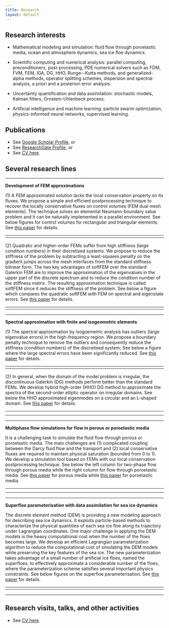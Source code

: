 ```yaml
---
title: Research
layout: default
---
```


## Research interests
- Mathematical modeling and simulation: fluid flow through poroelastic media, ocean and atmosphere dynamics, sea ice floe dynamics.

- Scientific computing and numerical analysis: parallel computing, preconditioners, post-processing, PDE numerical solvers such as FDM, FVM, FEM, IGA, DG, HHO, Runge--Kutta methods, and generalized-alpha methods, operator splitting schemes, dispersion and spectral analysis, a priori and a posteriori error analysis.

- Uncertainty quantification and data assimilation: stochastic models, Kalman filters, Ornstein-Uhlenbeck process.

- Artificial intelligence and machine learning: particle swarm optimization, physics-informed neural networks, supervised learning.

## Publications 
- See [Google Scholar Profile](https://scholar.google.com/citations?user=PBGaQ44AAAAJ&hl=en), or
- See [ResearchGate Profile](https://www.researchgate.net/profile/Quanling-Deng), or
- See [CV here](https://quanlingdeng.github.io/deng.pdf).


## Several research lines

* * *
**Development of FEM approximations**

(1) A FEM approximated solution lacks the local conservation property on its fluxes. We propose a simple and efficient postprocessing technique to recover the locally conservative fluxes on control volumes (FEM dual mesh elements). The technqiue solves an elemental Neumann-boundary value problem and it can be naturally implemented in a parallel environment. See below figures for control volumes for rectangular and triangular elements. See [this paper](https://www.sciencedirect.com/science/article/pii/S0377042719301803) for details. 

<table class="fixed">
  <col width="200"/>
  <col width="200"/>
  <tr>
    <td> 
        <div class="card" style="width: 20rem;">
          <img src="images/cv0.jpg" alt="" class="img-responsive"> 
        </div>
    </td>
    <td> 
        <div class="card" style="width: 20rem;">
          <img src="images/cv1.jpg" alt="" class="img-responsive"> 
        </div>
    </td>
 </tr>
</table> 
  
  
(2) Quadratic and higher-order FEMs suffer from high stiffness (large condition numbers) in their discretised systems. We propose to reduce the stiffness of the problem by subtracting a least-squares penalty on the gradient jumps across the mesh interfaces from the standard stiffness bilinear form. The two key advantages of softFEM over the standard Galerkin FEM are to improve the approximation of the eigenvalues in the upper part of the discrete spectrum and to reduce the condition number of the stiffness matrix. The resulting approximation technique is called softFEM since it reduces the stiffness of the problem. See below a figure which compares the quadratic softFEM with FEM on spectral and eigenstate errors. See [this paper](https://www.sciencedirect.com/science/article/pii/S0898122121003382) for details. 

<table class="fixed">
  <col width="600"/>
  <col width="300"/>
  <tr>
    <td> 
        <div class="card" style="width: 40rem;">
          <img src="images/softfem.jpg" alt="" class="img-responsive"> 
        </div>
    </td>
 </tr>
</table> 

* * *

**Spectral approximation with finite and isogeometric elements**  

(1) The spectral approximation by isogoemetric analysis has outliers (large eigenvalue errors) in the high-frequency region. We propose a boundary penalty technique to remove the outliers and consequently reduce the stiffness (condition numbers) of the discretised system; See below a figure where the large spectral errors have been significantly reduced. See [this paper](https://www.sciencedirect.com/science/article/pii/S0045782521002449) for details. 

<table class="fixed">
  <col width="600"/>
  <col width="300"/>
  <tr>
    <td> 
        <div class="card" style="width: 40rem;">
          <img src="images/iga.jpg" alt="" class="img-responsive"> 
        </div>
    </td>
 </tr>
</table> 


(2) In general, when the domain of the model problem is irregular, the discontinuous Galerkin (DG) methods perform better than the standard FEMs. We develop hybrid high-order (HHO) DG method to approximate the spectra of the second-order elliptic operator on irregular domains. See below the HHO approximated eigenmodes on a circular and an L-shaped domain. See [this paper](https://www.ams.org/mcom/0000-000-00/S0025-5718-2018-03405-6/) for details.

<table class="fixed">
  <col width="200"/>
  <col width="200"/>
  <tr>
    <td> 
        <div class="card" style="width: 20rem;">
          <img src="images/circle_ef1.jpg" alt="" class="img-responsive"> 
        </div>
    </td>
    <td> 
        <div class="card" style="width: 20rem;">
          <img src="images/lshape_ef1.jpg" alt="" class="img-responsive"> 
        </div>
    </td>
 </tr>
 <tr>
    <td> 
        <div class="card" style="width: 20rem;">
          <img src="images/circle_ef7.jpg" alt="" class="img-responsive"> 
        </div>
    </td>
    <td> 
        <div class="card" style="width: 20rem;">
          <img src="images/lshape_ef3.jpg" alt="" class="img-responsive"> 
        </div>
    </td>
 </tr>
</table> 

* * *

**Multiphase flow simulations for flow in porous or poroelastic media**  

It is a challenging task to simulate the fluid flow through porous or poroelastic media. The main challenges are (1) complicated coupling between the Darcy fluid flow and the transport and (2) local conservative fluxes are required to maintain physical saturation (bounded from 0 to 1). We develop a simulation tool based on FEMs with our local conservation postprocessing technique. See below the left column for two-phase flow through porous media while the right column for flow through poroelastic media. See [this paper](https://link.springer.com/article/10.1007/s10915-017-0493-9) for porous media while [this paper](https://www.sciencedirect.com/science/article/pii/S0021999117304692) for poroelastic media.

<table class="fixed">
  <col width="200"/>
  <col width="200"/>
  <tr>
    <td> 
        <div class="card" style="width: 20rem;">
          <img src="images/tpfsat1.jpg" alt="" class="img-responsive"> 
        </div>
    </td>
    <td> 
        <div class="card" style="width: 24rem;">
          <img src="images/sat1.jpg" alt="" class="img-responsive"> 
        </div>
    </td>
 </tr>
 <tr>
    <td> 
        <div class="card" style="width: 20rem;">
          <img src="images/tpfsat2.jpg" alt="" class="img-responsive"> 
        </div>
    </td>
    <td> 
        <div class="card" style="width: 24rem;">
          <img src="images/sat2.jpg" alt="" class="img-responsive"> 
        </div>
    </td>
 </tr>
</table> 
  

* * *

**Superfloe parameterisation with data assimilation for sea ice dynamics**  

The discrete element method (DEM) is providing a new modeling approach for describing sea ice dynamics. It exploits particle-based methods to characterize the physical quantities of each sea ice floe along its trajectory under Lagrangian coordinates. One major challenge in applying the DEM models is the heavy computational cost when the number of the floes becomes large. We develop an efficient Lagrangian parameterization algorithm to reduce the computational cost of simulating the DEM models while preserving the key features of the sea ice. The new parameterization takes advantage of a small number of artificial ice floes, named the superfloes, to effectively approximate a considerable number of the floes, where the parameterization scheme satisfies several important physics constraints. See below figures on the superfloe parameterisation. See [this paper](https://arxiv.org/abs/2105.13569) for details. 

<table class="fixed">
  <col width="200"/>
  <col width="400"/>
  <tr>
    <td> 
        <div class="card" style="width: 15rem;">
          <img src="images/floes.jpg" alt="" class="img-responsive"> 
        </div>
    </td>
    <td> 
        <div class="card" style="width: 30rem;">
          <img src="images/floesuper.jpg" alt="" class="img-responsive"> 
        </div>
    </td>
 </tr>
</table> 

* * * *

## Research visits, talks, and other activities
- See [CV here](https://quanlingdeng.github.io/deng.pdf).
